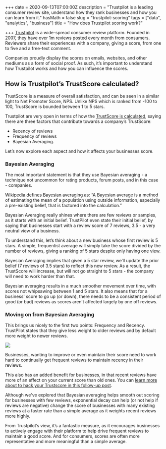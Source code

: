 +++
date = 2020-09-13T07:00:00Z
description = "Trustpilot is a leading consumer review site, understand how they rank businesses and how you can learn from it."
hasMath = false
slug = "trustpilot-scoring"
tags = ["data", "analytics", "business"]
title = "How does Trustpilot scoring work?"

+++
[Trustpilot](https://trustpilot.com) is a wide-spread consumer review platform. Founded in 2007, they have over 1m reviews posted every month from consumers. Reviewers share their experiences with a company, giving a score, from one to five and a free-text comment.

Companies proudly display the scores on emails, websites, and other mediums as a form of social proof. As such, it’s important to understand how Trustpilot works and how you can influence the scores.

## **How is Trustpilot’s TrustScore calculated?**

TrustScore is a measure of overall satisfaction, and can be seen in a similar light to Net Promoter Score, NPS. Unlike NPS which is ranked from -100 to 100, TrustScore is bounded between 1 to 5 stars.

Trustpilot are very open in terms of how the [TrustScore is calculated](https://support.trustpilot.com/hc/en-us/articles/201748946-TrustScore-and-star-rating-explained), saying there are three factors that contribute towards a company’s TrustScore:

* Recency of reviews
* Frequency of reviews
* Bayesian Averaging.

Let’s now explore each aspect and how it affects your businesses score.

### Bayesian Averaging

The most important statement is that they use Bayesian averaging - a technique not uncommon for rating products, forum posts, and in this case - companies.

[Wikipedia defines Bayesian averaging as](https://en.wikipedia.org/wiki/Bayesian_average): “A Bayesian average is a method of estimating the mean of a population using outside information, especially a pre-existing belief, that is factored into the calculation.”

Bayesian Averaging really shines where there are few reviews or samples, as it starts with an initial belief. TrustPilot even state their initial belief, by saying that businesses start with a review score of 7 reviews, 3.5 - a very neutral view of a business.

To understand this, let’s think about a new business whose first review is 5 stars. A simple, frequentist average will simply take the score divided by the number of reviews, giving a ranking of 5 stars despite only having one view.

Bayesian Averaging implies that given a 5 star review, we’ll update the prior belief (7 reviews of 3.5 stars) to reflect this new review. As a result, the TrustScore will increase, but will not go straight to 5 stars - the company will need to work harder than that.

Bayesian averaging results in a much smoother movement over time, with scores not whipsawing between 1 and 5 stars. It also means that for a business' score to go up (or down), there needs to be a consistent period of good (or bad) reviews as scores aren’t affected largely by one off reviews.

### Moving on from Bayesian Averaging

This brings us nicely to the first two points: Frequency and Recency. TrustPilot states that they give less weight to older reviews and by default more weight to newer reviews.

![](/static/graphs/exp_decay-1.png)

Businesses, wanting to improve or even maintain their score need to work hard to continually get frequent reviews to maintain recency in their reviews.

This also has an added benefit for businesses, in that recent reviews have more of an effect on your current score than old ones. You can [learn more about to hack your Trustscore in this follow-up post](/posts/improving-trustpilot-score/).

Although we've explored that Bayesian averaging helps smooth out scoring for businesses with few reviews, exponential decay can help (or not help if reviews are negative) change the score of businesses with many existing reviews at a faster rate than a simple average as it weights recent reviews more highly.

From Trustpilot’s view, it’s a fantastic measure, as it encourages businesses to actively engage with their platform to help drive frequent reviews to maintain a good score. And for consumers, scores are often more representative and more meaningful than a simple average.